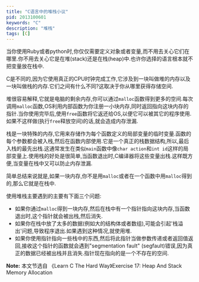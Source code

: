 ```yaml
---
title: "C语言中的堆栈小议"
pid: 2013100601
keywords: "C"
description: "堆栈"
tags: [C]
---
```

当你使用Ruby或者python时,你仅仅需要定义对象或者变量,而不用去关心它们在哪里.你不用去关心它是在堆(stack)还是在栈(heap)中.也许你选择的语言根本就不把变量放在栈中.

C是不同的,因为它使用真正的CPU时钟完成工作,它涉及到一块叫做堆的内存以及一块叫做栈的内存.它们之间有什么不同?这取决于你从哪里获得存储空间.

堆很容易解释,它就是电脑的剩余内存,你可以通过`malloc`函数得到更多的空间.每次调用`malloc`函数,OS利用内部函数为你注册一小块内存,同时返回指向这块内存的指针.当你使用完毕后,使用`free`函数将它返还给OS,以便它可以被其它的程序使用.如果不这样做(执行`free`释放空间)的话,就会造成内存泄漏.

栈是一块特殊的内存,它用来存储作为每个函数定义的局部变量的临时变量.函数的每个参数都会被入栈,然后在函数内部使用.它是一个真正的栈数据结构,所以,最后入栈的最先出栈.这通常发生在类似`main`函数中像`char action`和`int id`这样的局部变量上.使用栈的好处是很简单,当函数退出时,C编译器将这些变量出栈.这样既方便,当变量在栈中又可以防止内存泄漏.

简单总结来说就是,如果一块内存,你不是用`malloc`或者在一个函数中用`malloc`得到的,那么它就是在栈中.

使用堆栈主要遇到的主要有下面三个问题:

- 如果你通过`malloc`得到一块内存,然后在栈中有一个指针指向这块内存,当函数退出时,这个指针就会被出栈,然后消失.
- 如果你在栈中放了太多的数据(例如大的结构体或者数组),可能会引起'栈溢出'问题,导致程序退出.如果遇到这种情况,就使用堆.
- 如果你使用指针指向一些栈中的东西,然后将此指针当做参数传递或者返回值返回,接收这个指针的函数就会遇到"segmentation fault" (segfault)错误,因为真正的数据已经被出栈并且消失.指针现在指向的是一个不存在的空间.

__Note:__ 本文节选自 《Learn C The Hard Way》Exercise 17: Heap And Stack Memory Allocation


